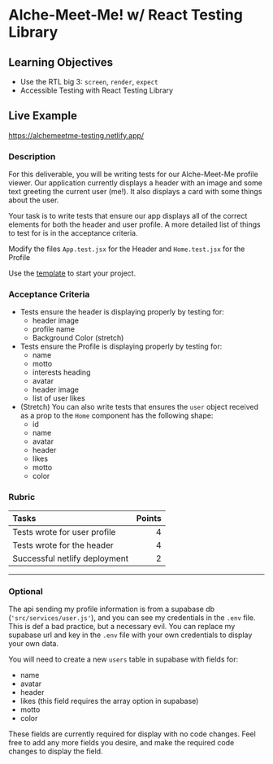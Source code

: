 # Alche-Meet-Me! w/ React Testing Library

## Learning Objectives

- Use the RTL big 3: `screen`, `render`, `expect`
- Accessible Testing with React Testing Library

## Live Example

https://alchemeetme-testing.netlify.app/

### Description

For this deliverable, you will be writing tests for our Alche-Meet-Me profile viewer. Our application currently displays a header with an image and some text greeting the current user (me!). It also displays a card with some things about the user.

Your task is to write tests that ensure our app displays all of the correct elements for both the header and user profile. A more detailed list of things to test for is in the acceptance criteria.

Modify the files `App.test.jsx` for the Header and `Home.test.jsx` for the Profile

Use the [template](https://github.com/alchemycodelab/adv-react-alchemeetme-testing) to start your project.

### Acceptance Criteria

- Tests ensure the header is displaying properly by testing for:
  - header image
  - profile name
  - Background Color (stretch)
- Tests ensure the Profile is displaying properly by testing for:
  - name
  - motto
  - interests heading
  - avatar
  - header image
  - list of user likes
- (Stretch) You can also write tests that ensures the `user` object received as a prop to the `Home` component has the following shape:
  - id
  - name
  - avatar
  - header
  - likes
  - motto
  - color

### Rubric

| Tasks                                                                    | Points |
| :----------------------------------------------------------------------- | -----: |
| Tests wrote for user profile |      4 |
| Tests wrote for the header        |      4 |
| Successful netlify deployment                      |      2 |

---
### Optional
The api sending my profile information is from a supabase db (`'src/services/user.js'`), and you can see my credentials in the `.env` file. This is def a bad practice, but a necessary evil. You can replace my supabase url and key in the `.env` file with your own credentials to display your own data.

You will need to create a new `users` table in supabase with fields for:
  - name
  - avatar
  - header
  - likes (this field requires the array option in supabase)
  - motto
  - color

These fields are currently required for display with no code changes. Feel free to add any more fields you desire, and make the required code changes to display the field.
